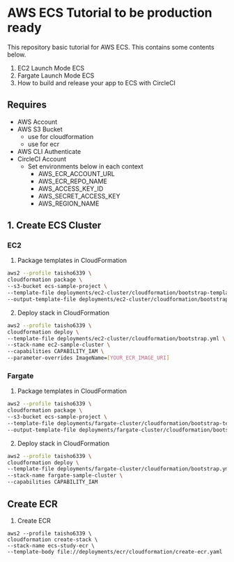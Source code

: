 # AWS ECS Tutorial to be production ready 
This repository basic tutorial for AWS ECS.
This contains some contents below.

1. EC2 Launch Mode ECS
2. Fargate Launch Mode ECS
3. How to build and release your app to ECS with CircleCI

## Requires
- AWS Account
- AWS S3 Bucket
    - use for cloudformation 
    - use for ecr
- AWS CLI Authenticate
- CircleCI Account
    - Set environments below in each context
        - AWS_ECR_ACCOUNT_URL
        - AWS_ECR_REPO_NAME 
        - AWS_ACCESS_KEY_ID
        - AWS_SECRET_ACCESS_KEY
        - AWS_REGION_NAME 

## 1. Create ECS Cluster

### EC2
1. Package templates in CloudFormation
```sh
aws2 --profile taisho6339 \
cloudformation package \
--s3-bucket ecs-sample-project \
--template-file deployments/ec2-cluster/cloudformation/bootstrap-template.yml \
--output-template-file deployments/ec2-cluster/cloudformation/bootstrap.yml   
```

2. Deploy stack in CloudFormation
```sh
aws2 --profile taisho6339 \
cloudformation deploy \
--template-file deployments/ec2-cluster/cloudformation/bootstrap.yml \
--stack-name ec2-sample-cluster \
--capabilities CAPABILITY_IAM \
--parameter-overrides ImageName=[YOUR_ECR_IMAGE_URI] 
```

### Fargate
1. Package templates in CloudFormation
```sh
aws2 --profile taisho6339 \
cloudformation package \
--s3-bucket ecs-sample-project \
--template-file deployments/fargate-cluster/cloudformation/bootstrap-template.yml \
--output-template-file deployments/fargate-cluster/cloudformation/bootstrap.yml   
```

2. Deploy stack in CloudFormation
```sh
aws2 --profile taisho6339 \
cloudformation deploy \
--template-file deployments/fargate-cluster/cloudformation/bootstrap.yml \
--stack-name fargate-sample-cluster \
--capabilities CAPABILITY_IAM 
```


## Create ECR

1. Create ECR
```
aws2 --profile taisho6339 \
cloudformation create-stack \
--stack-name ecs-study-ecr \
--template-body file://deployments/ecr/cloudformation/create-ecr.yaml
```
